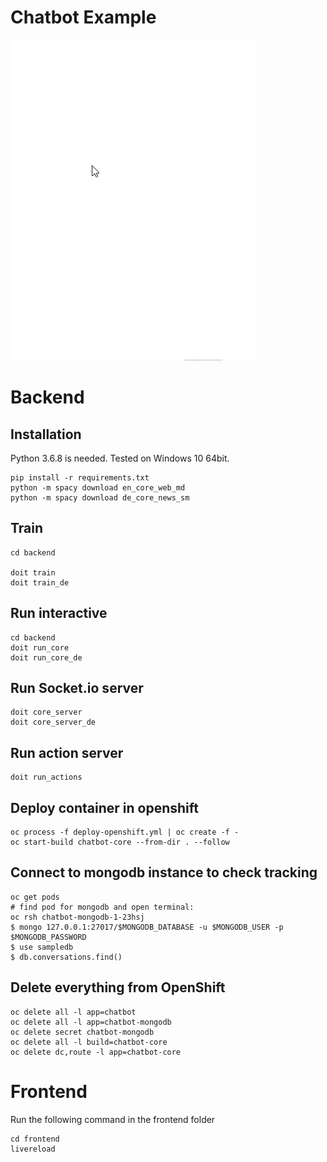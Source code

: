 # Chatbot Example

![demo](assets/demo.gif)
# Backend

## Installation

Python 3.6.8 is needed. Tested on Windows 10 64bit.
```
pip install -r requirements.txt
python -m spacy download en_core_web_md
python -m spacy download de_core_news_sm
```

## Train

```
cd backend

doit train
doit train_de
```

## Run interactive
```
cd backend
doit run_core
doit run_core_de
```

## Run Socket.io server
```
doit core_server
doit core_server_de
```

## Run action server
```
doit run_actions
```

## Deploy container in openshift

```
oc process -f deploy-openshift.yml | oc create -f -
oc start-build chatbot-core --from-dir . --follow
```

## Connect to mongodb instance to check tracking
```
oc get pods
# find pod for mongodb and open terminal:
oc rsh chatbot-mongodb-1-23hsj
$ mongo 127.0.0.1:27017/$MONGODB_DATABASE -u $MONGODB_USER -p $MONGODB_PASSWORD
$ use sampledb
$ db.conversations.find()
```

## Delete everything from OpenShift
```
oc delete all -l app=chatbot
oc delete all -l app=chatbot-mongodb
oc delete secret chatbot-mongodb
oc delete all -l build=chatbot-core
oc delete dc,route -l app=chatbot-core
```

# Frontend

Run the following command in the frontend folder
```
cd frontend
livereload
```
